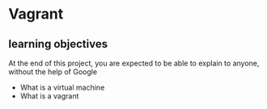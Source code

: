 # Vagrant
## learning objectives
At the end of this project, you are expected to be able to explain to anyone, without the help of Google
* What is a virtual machine
* What is a vagrant
